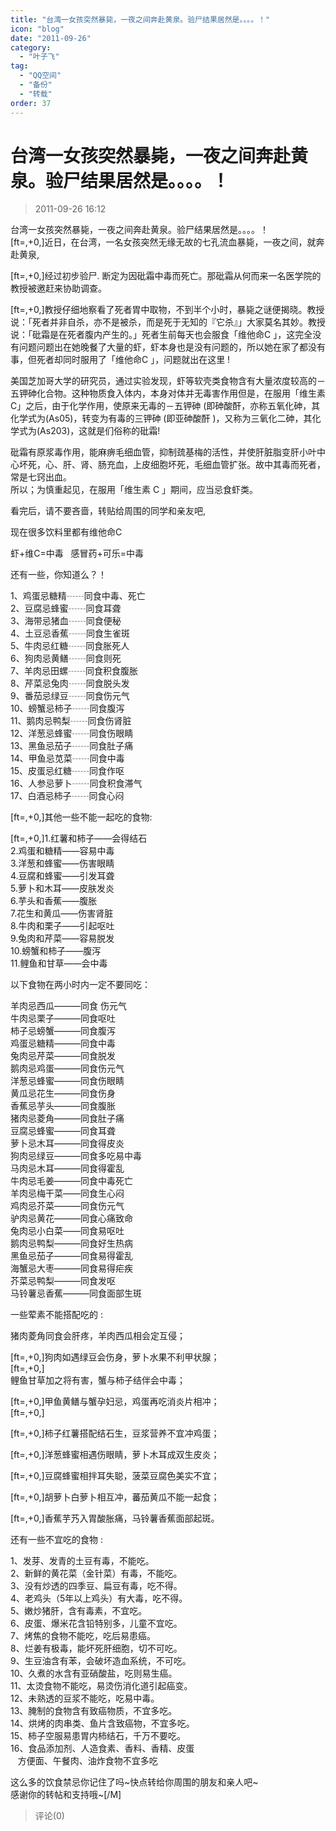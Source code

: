 ```yaml
---
title: "台湾一女孩突然暴毙，一夜之间奔赴黄泉。验尸结果居然是。。。。！"
icon: "blog"
date: "2011-09-26"
category:
  - "叶子飞"
tag:
  - "QQ空间"
  - "备份"
  - "转载"
order: 37
---
```

# 台湾一女孩突然暴毙，一夜之间奔赴黄泉。验尸结果居然是。。。。！
> 2011-09-26 16:12


台湾一女孩突然暴毙，一夜之间奔赴黄泉。验尸结果居然是。。。。！  
\[ft=,+0,\]近日，在台湾，一名女孩突然无缘无故的七孔流血暴毙，一夜之间，就奔赴黄泉,  
  
\[ft=,+0,\]经过初步验尸. 断定为因砒霜中毒而死亡。那砒霜从何而来一名医学院的教授被邀赶来协助调查。  
  
\[ft=,+0,\]教授仔细地察看了死者胃中取物，不到半个小时，暴毙之谜便揭晓。教授说：「死者并非自杀，亦不是被杀，而是死于无知的『它杀』」大家莫名其妙。教授说：「砒霜是在死者腹内产生的。」死者生前每天也会服食「维他命C 」，这完全没有问题问题出在她晚餐了大量的虾，虾本身也是没有问题的，所以她在家了都没有事，但死者却同时服用了「维他命C 」，问题就出在这里 !  
  
美国芝加哥大学的研究员，通过实验发现，虾等软壳类食物含有大量浓度较高的－五钾砷化合物。这种物质食入体内，本身对体并无毒害作用但是，在服用「维生素C」之后，由于化学作用，使原来无毒的－五钾砷 (即砷酸酐，亦称五氧化砷，其化学式为(As05)，转变为有毒的三钾砷 (即亚砷酸酐 )，又称为三氧化二砷，其化学式为(As203)，这就是们俗称的砒霜!  
  
砒霜有原浆毒作用，能麻痹毛细血管，抑制巯基梅的活性，并使肝脏脂变肝小叶中心坏死，心、肝、肾、肠充血，上皮细胞坏死，毛细血管扩张。故中其毒而死者，常是七窍出血。  
所以；为慎重起见，在服用「维生素 C 」期间，应当忌食虾类。  
  
看完后，请不要吝啬，转贴给周围的同学和亲友吧,  

  
  
现在很多饮料里都有维他命C  
  
虾+维C=中毒   感冒药+可乐=中毒  

  
  
还有一些，你知道么？！  
  
1、鸡蛋忌糖精┄┄同食中毒、死亡  
2、豆腐忌蜂蜜┄┄同食耳聋        
3、海带忌猪血┄┄同食便秘        
4、土豆忌香蕉┄┄同食生雀斑      
5、牛肉忌红糖┄┄同食胀死人      
6、狗肉忌黄鳝┄┄同食则死        
7、羊肉忌田螺┄┄同食积食腹胀    
8、芹菜忌兔肉┄┄同食脱头发      
9、番茄忌绿豆┄┄同食伤元气      
10、螃蟹忌柿子┄┄同食腹泻        
11、鹅肉忌鸭梨┄┄同食伤肾脏      
12、洋葱忌蜂蜜┄┄同食伤眼睛      
13、黑鱼忌茄子┄┄同食肚子痛      
14、甲鱼忌苋菜┄┄同食中毒        
15、皮蛋忌红糖┄┄同食作呕        
16、人参忌萝卜┄┄同食积食滞气    
17、白酒忌柿子┄┄同食心闷        
  
\[ft=,+0,\]其他一些不能一起吃的食物:  
  
\[ft=,+0,\]1.红薯和柿子——会得结石  
2.鸡蛋和糖精——容易中毒  
3.洋葱和蜂蜜——伤害眼睛  
4.豆腐和蜂蜜——引发耳聋  
5.萝卜和木耳——皮肤发炎  
6.芋头和香蕉——腹胀      
7.花生和黄瓜——伤害肾脏  
8.牛肉和栗子——引起呕吐  
9.兔肉和芹菜——容易脱发  
10.螃蟹和柿子——腹泻      
11.鲤鱼和甘草——会中毒    
  
以下食物在两小时内一定不要同吃：  
  
羊肉忌西瓜———同食 伤元气    
牛肉忌栗子———同食呕吐        
柿子忌螃蟹———同食腹泻        
鸡蛋忌糖精———同食中毒        
兔肉忌芹菜———同食脱发        
鹅肉忌鸡蛋———同食伤元气      
洋葱忌蜂蜜———同食伤眼睛      
黄瓜忌花生———同食伤身        
香蕉忌芋头———同食腹胀        
猪肉忌菱角———同食肚子痛      
豆腐忌蜂蜜———同食耳聋        
萝卜忌木耳———同食得皮炎      
狗肉忌绿豆———同食多吃易中毒  
马肉忌木耳———同食得霍乱      
牛肉忌毛姜———同食中毒死亡    
羊肉忌梅干菜——同食生心闷      
鸡肉忌芥菜———同食伤元气      
驴肉忌黄花———同食心痛致命    
兔肉忌小白菜——同食易呕吐      
鹅肉忌鸭梨———同食好生热病    
黑鱼忌茄子———同食易得霍乱    
海蟹忌大枣———同食易得疟疾    
芥菜忌鸭梨———同食发呕        
马铃薯忌香蕉———同食面部生斑    
  
一些荤素不能搭配吃的 :  
  
猪肉菱角同食会肝疼，羊肉西瓜相会定互侵；  
  
\[ft=,+0,\]狗肉如遇绿豆会伤身，萝卜水果不利甲状腺；  
\[ft=,+0,\]  
鲤鱼甘草加之将有害，蟹与柿子结伴会中毒；  
  
\[ft=,+0,\]甲鱼黄鳝与蟹孕妇忌，鸡蛋再吃消炎片相冲；  
\[ft=,+0,\]  
  
\[ft=,+0,\]柿子红薯搭配结石生，豆浆营养不宜冲鸡蛋；  
  
\[ft=,+0,\]洋葱蜂蜜相遇伤眼睛，萝卜木耳成双生皮炎；  
  
\[ft=,+0,\]豆腐蜂蜜相拌耳失聪，菠菜豆腐色美实不宜；  
  
\[ft=,+0,\]胡萝卜白萝卜相互冲，蕃茄黄瓜不能一起食；  
  
\[ft=,+0,\]香蕉芋艿入胃酸胀痛，马铃薯香蕉面部起斑。  
  
还有一些不宜吃的食物 :  
  
1、发芽、发青的土豆有毒，不能吃。        
2、新鲜的黄花菜（金针菜）有毒，不能吃。  
3、没有炒透的四季豆、扁豆有毒，吃不得。  
4、老鸡头（5年以上鸡头）有大毒，吃不得。  
5、嫩炒猪肝，含有毒素，不宜吃。          
6、皮蛋、爆米花含铅特别多，儿童不宜吃。    
7、烤焦的食物不能吃，吃后易患癌。        
8、烂姜有极毒，能坏死肝细胞，切不可吃。    
9、生豆油含有苯，会破坏造血系统，不可吃。  
10、久煮的水含有亚硝酸盐，吃则易生癌。    
11、太烫食物不能吃，易烫伤消化道引起癌变。  
12、未熟透的豆浆不能吃，吃易中毒。        
13、腌制的食物含有致癌物质，不宜多吃。    
14、烘烤的肉串类、鱼片含致癌物，不宜多吃。  
15、柿子空服易患胃内柿结石，千万不要吃。    
16、食品添加剂、人造食素、香料、香精、皮蛋  
   方便面、午餐肉、油炸食物不宜多吃        
  
这么多的饮食禁忌你记住了吗~快点转给你周围的朋友和亲人吧~  
感谢你的转帖和支持哦~\[/M\]
> 评论(0)

